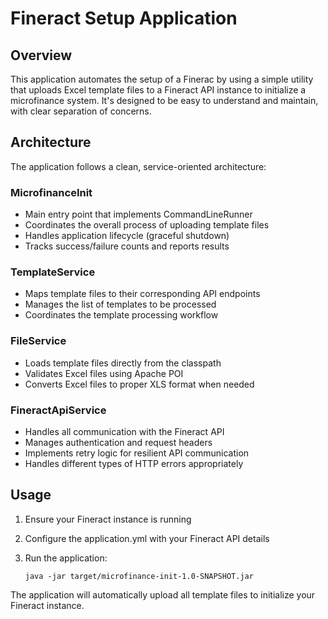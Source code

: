 # Fineract Setup Application
## Overview
This application automates the setup of a Finerac by using a simple utility that uploads Excel template files to a Fineract API instance to initialize a microfinance system. It's designed to be easy to understand and maintain, with clear separation of concerns.

## Architecture

The application follows a clean, service-oriented architecture:

### MicrofinanceInit
- Main entry point that implements CommandLineRunner
- Coordinates the overall process of uploading template files
- Handles application lifecycle (graceful shutdown)
- Tracks success/failure counts and reports results

### TemplateService
- Maps template files to their corresponding API endpoints
- Manages the list of templates to be processed
- Coordinates the template processing workflow

### FileService
- Loads template files directly from the classpath
- Validates Excel files using Apache POI
- Converts Excel files to proper XLS format when needed

### FineractApiService
- Handles all communication with the Fineract API
- Manages authentication and request headers
- Implements retry logic for resilient API communication
- Handles different types of HTTP errors appropriately

## Usage

1. Ensure your Fineract instance is running
2. Configure the application.yml with your Fineract API details
3. Run the application:

   ```shell 
   java -jar target/microfinance-init-1.0-SNAPSHOT.jar
   ```

The application will automatically upload all template files to initialize your Fineract instance.
